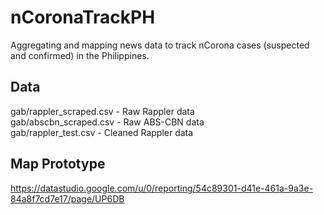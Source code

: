 # nCoronaTrackPH
Aggregating and mapping news data to track nCorona cases (suspected and confirmed) in the Philippines.

## Data
gab/rappler_scraped.csv - Raw Rappler data <br>
gab/abscbn_scraped.csv - Raw ABS-CBN data <br>
gab/rappler_test.csv - Cleaned Rappler data 

## Map Prototype

https://datastudio.google.com/u/0/reporting/54c89301-d41e-461a-9a3e-84a8f7cd7e17/page/UP6DB
